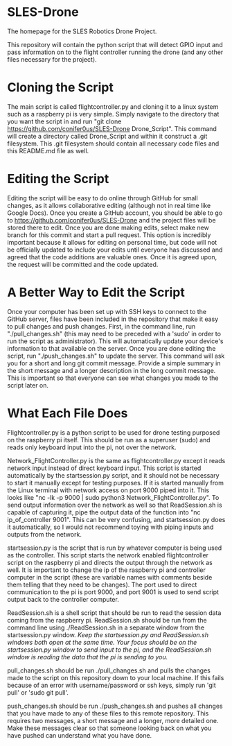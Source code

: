 # SLES-Drone
The homepage for the SLES Robotics Drone Project.

This repository will contain the python script that will detect GPIO input and pass information on to the flight controller running the drone (and any other files necessary for the project).

# Cloning the Script

The main script is called flightcontroller.py and cloning it to a linux system such as a raspberry pi is very simple. 
Simply navigate to the directory that you want the script in and run "git clone https://github.com/conifer0us/SLES-Drone Drone_Script".
This command will create a directory called Drone_Script and within it construct a .git filesystem. This .git filesystem should contain all necessary code files and this README.md file as well. 

# Editing the Script

Editing the script will be easy to do online through GitHub for small changes, as it allows collaborative editing (although not in real time like Google Docs). 
Once you create a GitHub account, you should be able to go to https://github.com/conifer0us/SLES-Drone and the project files will be stored there to edit. Once you are done making edits, select make new branch for this commit and start a pull request. This option is incredibly important because it allows for editing on personal time, but code will not be officially updated to include your edits until everyone has discussed and agreed that the code additions are valuable ones. Once it is agreed upon, the request will be committed and the code updated. 

# A Better Way to Edit the Script

Once your computer has been set up with SSH keys to connect to the GitHub server, files have been included in the repository that make it easy to pull changes and push changes. First, in the command line, run "./pull_changes.sh" (this may need to be preceded with a 'sudo' in order to run the script as administrator). This will automatically update your device's information to that available on the server. Once you are done editing the script, run "./push_changes.sh" to update the server. This command will ask you for a short and long git commit message. Provide a simple summary in the short message and a longer description in the long commit message. This is important so that everyone can see what changes you made to the script later on. 

# What Each File Does

Flightcontroller.py is a python script to be used for drone testing purposed on the raspberry pi itself. This should be run as a superuser (sudo) and reads only keyboard input into the pi, not over the network.

Network_FlightController.py is the same as flightcontroller.py except it reads network input instead of direct keyboard input. This script is started automatically by the startsession.py script, and it should not be necessary to start it manually except for testing purposes. If it is started manually from the Linux terminal with network access on port 9000 piped into it. This looks like "nc -lk -p 9000 | sudo python3 Network_FlightController.py". To send output information over the network as well so that ReadSession.sh is capable of capturing it, pipe the output data of the function into "nc ip_of_controller 9001". This can be very confusing, and startsession.py does it automatically, so I would not recommend toying with piping inputs and outputs from the network. 

startsession.py is the script that is run by whatever computer is being used as the controller. This script starts the network enabled flightcontroller script on the raspberry pi and directs the output through the network as well. It is important to change the ip of the raspberry pi and controller computer in the script (these are variable names with comments beside them telling that they need to be changes). The port used to direct communication to the pi is port 9000, and port 9001 is used to send script output back to the controller computer. 

ReadSession.sh is a shell script that should be run to read the session data coming from the raspberry pi. ReadSession.sh should be run from the command line using ./ReadSession.sh in a separate window from the startsession.py window. _Keep the startsession.py and ReadSession.sh windows both open at the same time. Your focus should be on the startsession.py window to send input to the pi, and the ReadSession.sh window is reading the data that the pi is sending to you._

pull_changes.sh should be run ./pull_changes.sh and pulls the changes made to the script on this repository down to your local machine. If this fails because of an error with username/password or ssh keys, simply run 'git pull' or 'sudo git pull'. 

push_changes.sh should be run ./push_changes.sh and pushes all changes that you have made to any of these files to this remote repository. This requires two messages, a short message and a longer, more detailed one. Make these messages clear so that someone looking back on what you have pushed can understand what you have done. 
